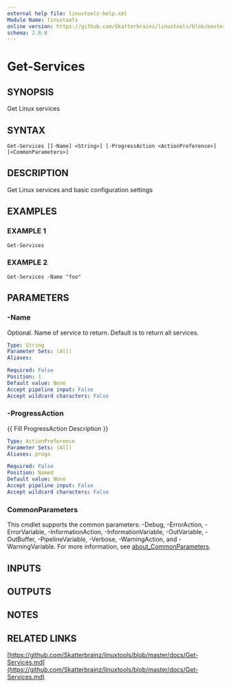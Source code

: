 ```yaml
---
external help file: linuxtools-help.xml
Module Name: linuxtools
online version: https://github.com/Skatterbrainz/linuxtools/blob/master/docs/Get-Services.md
schema: 2.0.0
---
```


# Get-Services

## SYNOPSIS
Get Linux services

## SYNTAX

```
Get-Services [[-Name] <String>] [-ProgressAction <ActionPreference>] [<CommonParameters>]
```

## DESCRIPTION
Get Linux services and basic configuration settings

## EXAMPLES

### EXAMPLE 1
```
Get-Services
```

### EXAMPLE 2
```
Get-Services -Name "foo"
```

## PARAMETERS

### -Name
Optional.
Name of service to return.
Default is to return all services.

```yaml
Type: String
Parameter Sets: (All)
Aliases:

Required: False
Position: 1
Default value: None
Accept pipeline input: False
Accept wildcard characters: False
```

### -ProgressAction
{{ Fill ProgressAction Description }}

```yaml
Type: ActionPreference
Parameter Sets: (All)
Aliases: proga

Required: False
Position: Named
Default value: None
Accept pipeline input: False
Accept wildcard characters: False
```

### CommonParameters
This cmdlet supports the common parameters: -Debug, -ErrorAction, -ErrorVariable, -InformationAction, -InformationVariable, -OutVariable, -OutBuffer, -PipelineVariable, -Verbose, -WarningAction, and -WarningVariable. For more information, see [about_CommonParameters](http://go.microsoft.com/fwlink/?LinkID=113216).

## INPUTS

## OUTPUTS

## NOTES

## RELATED LINKS

[https://github.com/Skatterbrainz/linuxtools/blob/master/docs/Get-Services.md](https://github.com/Skatterbrainz/linuxtools/blob/master/docs/Get-Services.md)

